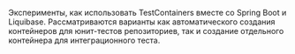Эксперименты, как использовать TestContainers вместе со Spring Boot и Liquibase. Рассматриваются варианты как автоматического создания контейнеров для юнит-тестов репозиториев, так и создание отдельного контейнера для интеграционного теста.